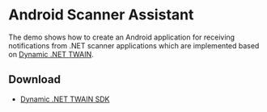 Android Scanner Assistant
====================================
The demo shows how to create an Android application for receiving notifications from .NET scanner applications which are implemented based on [Dynamic .NET TWAIN][1].

Download
-----------
- [Dynamic .NET TWAIN SDK][1]

[1]:http://www.dynamsoft.com/Products/.Net-TWAIN-Scanner.aspx
[2]:http://www.dynamsoft.com/Downloads/.Net-TWAIN-Scanner-Download.aspx
